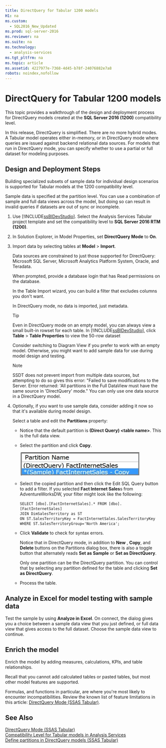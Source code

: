 ```yaml
---
title: DirectQuery for Tabular 1200 models
H1: na
ms.custom: 
  - SQL2016_New_Updated
ms.prod: sql-server-2016
ms.reviewer: na
ms.suite: na
ms.technology: 
  - analysis-services
ms.tgt_pltfrm: na
ms.topic: article
ms.assetid: 4227977e-7368-4d45-b78f-24076882e7a8
robots: noindex,nofollow
---
```

# DirectQuery for Tabular 1200 models
  This topic provides a walkthrough of the design and deployment process for DirectQuery models created at the  **SQL Server 2016 (1200)** compatibility level.  
  
 In this release, DirectQuery is simplified. There are no more hybrid modes. A Tabular  model operates either in-memory, or in DirectQuery mode where queries are issued against backend relational data sources. For models that run in DirectQuery mode, you can specify whether to use a partial or full dataset for modeling purposes.  
  
## Design and Deployment Steps  
 Building specialized subsets of sample data for individual design scenarios is supported for Tabular models at the 1200 compatibility level.  
  
 Sample data is specified at the partition level. You can use a combination of sample and full data views across the model, but doing so can result in invalid queries if datasets are out of sync or incomplete.  
  
1.  Use [!INCLUDE[ssBIDevStudio](../../Topics/TopicNameContainA/includes/ssBIDevStudio_md.md)]. Select the Analysis Services Tabular project template and set the compatibility level to **SQL Server 2016 RTM (1200)**.  
  
2.  In Solution Explorer, in Model Properties, set **DirectQuery Mode** to **On**.  
  
3.  Import data by selecting tables at **Model** > **Import**.  
  
     Data sources are constrained to just those supported for DirectQuery: Microsoft SQL Server, Microsoft Analytics Platform System, Oracle, and Teradata.  
  
     When prompted, provide a database login that has Read permissions on the database.  
  
     In the Table Import wizard, you can build a filter that excludes columns you don't want.  
  
     In DirectQuery mode, no data is imported, just metadata.  
  
    > [!TIP]  
    >  Even in DirectQuery mode on an empty model, you can always view a small built-in rowset for each table. In [!INCLUDE[ssBIDevStudio](../../Topics/TopicNameContainA/includes/ssBIDevStudio_md.md)], click **Table** > **Table Properties** to view the 50-row dataset  
  
     Consider switching to Diagram View if you prefer to work with an empty model. Otherwise, you might want to add sample data for use  during model design and testing.  
  
    > [!NOTE]  
    >  SSDT does not prevent import from multiple data sources, but attempting to do so gives this error: "Failed to save modifications to the Server. Error returned: 'All partitions in the Full DataView must have the same source in 'DirectQuery' mode."   You can only use one data source in a DirectQuery model.  
  
4.  Optionally, if you want to use sample data,   consider adding it now so that it's available during model design.  
  
     Select a table and edit the **Partitions** property:  
  
    -   Notice that the default partition is **(Direct Query) <table name\>**. This is the full data view.  
  
    -   Select the partition and click **Copy**.  
  
         ![ssas_tabularproject_copypartition](../../Topics/TopicNameContainA/media/ssas_tabularproject_copypartition.jpg "ssas_tabularproject_copypartition")  
  
    -   Select the copied partition and then click the Edit SQL Query button to add a filter. If you selected **Fact Internet Sales**s from AdventureWorksDW, your filter might look like the following:  
  
        ```  
        SELECT [dbo].[FactInternetSales].* FROM [dbo].[FactInternetSales]  
        JOIN DimSalesTerritory as ST  
        ON ST.SalesTerritoryKey = FactInternetSales.SalesTerritoryKey  
        WHERE ST.SalesTerritoryGroup='North America';  
        ```  
  
    -   Click **Validate** to check for syntax errors.  
  
         Notice that in DirectQuery mode, in addition to **New** , **Copy**, and **Delete** buttons on the Partitions dialog box, there is also a toggle button that alternately reads **Set as Sample** or **Set as DirectQuery**.  
  
         Only one partition can be the DirectQuery partition. You can control that by selecting any partition defined for the table and clicking **Set as DirectQuery**.  
  
    -   Process the table.  
  
## Analyze in Excel for model testing with sample data  
 Test the sample by using **Analyze in Excel**. On connect, the dialog gives you a choice between a sample data view that you just defined, or full data view that gives access to the full dataset. Choose the sample data view to continue.  
  
## Enrich the model  
 Enrich the model by adding measures, calculations,  KPIs, and table relationships.  
  
 Recall that you cannot add calculated tables or pasted tables, but most other model features are supported.  
  
 Formulas, and functions in particular, are where you're most likely to encounter incompatibilities. Review the known list of feature limitations in this article: [DirectQuery Mode &#40;SSAS Tabular&#41;](../../Topics/TopicNameNotContainA/DirectQuery-Mode--SSAS-Tabular-.md).  
  
## See Also  
 [DirectQuery Mode &#40;SSAS Tabular&#41;](../../Topics/TopicNameNotContainA/DirectQuery-Mode--SSAS-Tabular-.md)   
 [Compatibility Level for Tabular models in Analysis Services](../../Topics/TopicNameNotContainA/Compatibility-Level-for-Tabular-models-in-Analysis-Services.md)   
 [Define partitions in DirectQuery models &#40;SSAS Tabular&#41;](../../Topics/TopicNameNotContainA/Define-partitions-in-DirectQuery-models--SSAS-Tabular-.md)  
  
  
